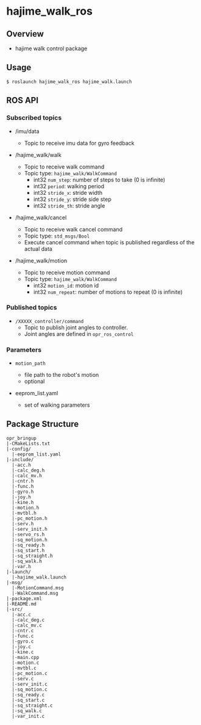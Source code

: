 # hajime_walk_ros

## Overview
* hajime walk control package

## Usage
```
$ roslaunch hajime_walk_ros hajime_walk.launch
```
## ROS API
### Subscribed topics
* /imu/data
  * Topic to receive imu data for gyro feedback

* /hajime_walk/walk
  * Topic to receive walk command
  * Topic type: `hajime_walk/WalkCommand`
    * int32 `num_step`: number of steps to take (0 is infinite)
    * int32 `period`: walking period
    * int32 `stride_x`: stride width
    * int32 `stride_y`: stride side step
    * int32 `stride_th`: stride angle

* /hajime_walk/cancel
  * Topic to receive walk cancel command
  * Topic type: `std_msgs/Bool`
  * Execute cancel command when topic is published regardless of the actual data

* /hajime_walk/motion
  * Topic to receive motion command
  * Topic type: `hajime_walk/WalkCommand`
    * int32 `motion_id`: motion id
    * int32 `num_repeat`: number of motions to repeat (0 is infinite)

### Published topics
* `/XXXXX_controller/command`
  * Topic to publish joint angles to controller.
  * Joint angles are defined in `opr_ros_control`

### Parameters
* `motion_path`
  * file path to the robot's motion
  * optional

* eeprom_list.yaml
  * set of walking parameters

## Package Structure
```
opr_bringup
|-CMakeLists.txt
|-config/
  |-eeprom_list.yaml
|-include/
  |-acc.h
  |-calc_deg.h
  |-calc_mv.h
  |-cntr.h
  |-func.h
  |-gyro.h
  |-joy.h
  |-kine.h
  |-motion.h
  |-mvtbl.h
  |-pc_motion.h
  |-serv.h
  |-serv_init.h
  |-servo_rs.h
  |-sq_motion.h
  |-sq_ready.h
  |-sq_start.h
  |-sq_straight.h
  |-sq_walk.h
  |-var.h
|-launch/
  |-hajime_walk.launch
|-msg/
  |-MotionCommand.msg
  |-WalkCommand.msg
|-package.xml
|-README.md
|-src/
  |-acc.c
  |-calc_deg.c
  |-calc_mv.c
  |-cntr.c
  |-func.c
  |-gyro.c
  |-joy.c
  |-kine.c
  |-main.cpp
  |-motion.c
  |-mvtbl.c
  |-pc_motion.c
  |-serv.c
  |-serv_init.c
  |-sq_motion.c
  |-sq_ready.c
  |-sq_start.c
  |-sq_straight.c
  |-sq_walk.c
  |-var_init.c
```
